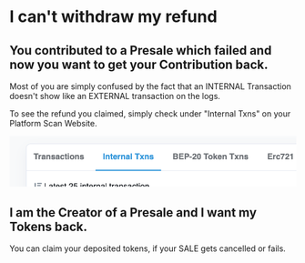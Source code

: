 # I can't withdraw my refund

## You contributed to a Presale which failed and now you want to get your Contribution back.

Most of you are simply confused by the fact that an INTERNAL Transaction doesn't show like an EXTERNAL transaction on the logs.

To see the refund you claimed, simply check under "Internal Txns" on your Platform Scan Website.

![](../.gitbook/assets/screenshot-2021-10-06-at-7.07.27-pm.png)

## I am the Creator of a Presale and I want my Tokens back.

You can claim your deposited tokens, if your SALE gets cancelled or fails.

